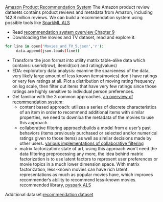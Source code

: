 [Amazon Product Recommendation System](http://jmcauley.ucsd.edu/data/amazon/)
The Amazon product review datasets contains product reviews and metadata from Amazon, including 142.8 million reviews. We can build a recommendation system using possible tools like [SparkML ALS](https://spark.apache.org/docs/2.2.0/ml-collaborative-filtering.html)
- Read [recommendation system overview Chapter 9](http://infolab.stanford.edu/~ullman/mmds/ch9.pdf)
- Downloading the movies and TV dataset, read and explore it:
```bash
for line in open('Movies_and_TV_5.json','r'): 
     data.append(json.loads(line)) 
```
- Transform the json format into utility matrix table-alike data which contains: userid(row), itemid(col) and rating(values)
- EDA: exploratory data analysis: examine the sparseness of the data, very likely
large amount of less known items(movies) don't have ratings or very few ratings at all.
Plot a distribution of moving rating frequency on log scale, then filter out items that
have very few ratings since those ratings are highly sensitive to individual person preferences.
- Get familiar with the 3 common approaches, [an overview of recommendation system](http://datameetsmedia.com/an-overview-of-recommendation-systems/):
     - content based approach: utilizes a series of discrete characteristics of an item in order to recommend additional items with similar properties, we need to downloa the metadata of the movies to use this approach.
     - collaborative filtering approach:builds a model from a user’s past behaviors (items previously purchased or selected and/or numerical ratings given to those items) as well as similar decisions made by other users. [various implementations of collaborative filtering](https://towardsdatascience.com/various-implementations-of-collaborative-filtering-100385c6dfe0)
     - matrix factorization: state of art, using this approach won't need the data filtering preprocessing any more, the idea behind matrix factorization is to use latent factors to represent user preferences or movie topics in a much lower dimension space. With matrix factorization, less-known movies can have rich latent representations as much as popular movies have, which improves recommender’s ability to recommend less-known movies. recommended library, [pyspark ALS](https://spark.apache.org/docs/2.2.0/ml-collaborative-filtering.html)


Additional dataset:[recommendation dataset](https://www.kdnuggets.com/2016/02/nine-datasets-investigating-recommender-systems.html)
